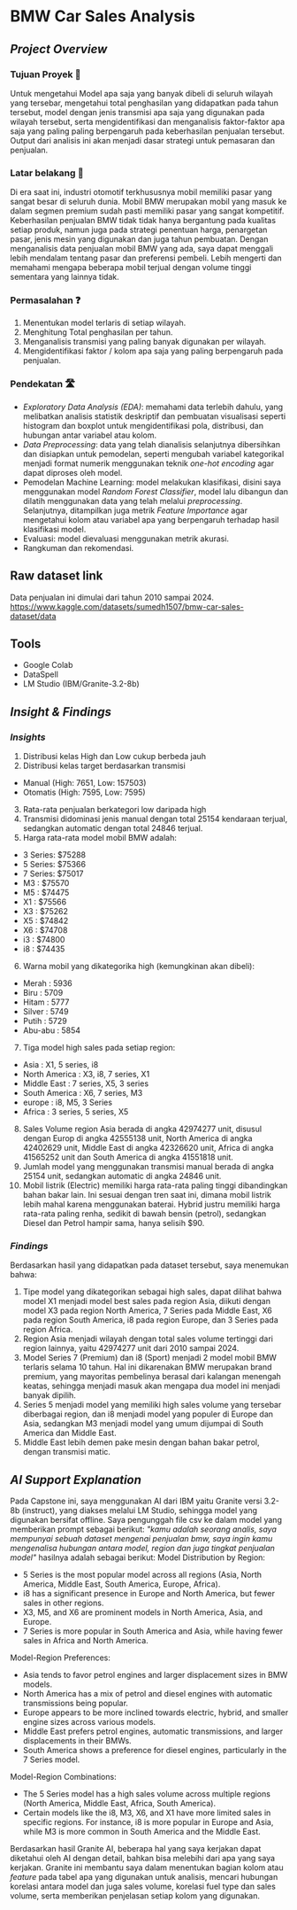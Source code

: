 # BMW Car Sales Analysis
<!-- Project overview section -->
## _Project Overview_
### Tujuan Proyek 🎯
Untuk mengetahui Model apa saja yang banyak dibeli di seluruh wilayah yang tersebar, mengetahui total penghasilan yang didapatkan pada tahun tersebut, model dengan jenis transmisi apa saja yang digunakan pada wilayah tersebut, serta mengidentifikasi dan menganalisis faktor-faktor apa saja yang paling paling berpengaruh pada keberhasilan penjualan tersebut. Output dari analisis ini akan menjadi dasar strategi untuk pemasaran dan penjualan.

### Latar belakang 🏢
Di era saat ini, industri otomotif terkhususnya mobil memiliki pasar yang sangat besar di seluruh dunia. Mobil BMW merupakan mobil yang masuk ke dalam segmen premium sudah pasti memiliki pasar yang sangat kompetitif. Keberhasilan penjualan BMW tidak tidak hanya bergantung pada kualitas setiap produk, namun juga pada strategi penentuan harga, penargetan pasar, jenis mesin yang digunakan dan juga tahun pembuatan. Dengan menganalisis data penjualan mobil BMW yang ada, saya dapat menggali lebih mendalam tentang pasar dan preferensi pembeli. Lebih mengerti dan memahami mengapa beberapa mobil terjual dengan volume tinggi sementara yang lainnya tidak.

### Permasalahan ❓
1. Menentukan model terlaris di setiap wilayah.
2. Menghitung Total penghasilan per tahun.
3. Menganalisis transmisi yang paling banyak digunakan per wilayah.
4. Mengidentifikasi faktor / kolom apa saja yang paling berpengaruh pada penjualan.

### Pendekatan 🛣️
- _Exploratory Data Analysis (EDA)_: memahami data terlebih dahulu, yang melibatkan analisis statistik deskriptif dan pembuatan visualisasi seperti histogram dan boxplot untuk mengidentifikasi pola, distribusi, dan hubungan antar variabel atau kolom.
- _Data Preprocessing_: data yang telah dianalisis selanjutnya dibersihkan dan disiapkan untuk pemodelan, seperti mengubah variabel kategorikal menjadi format numerik menggunakan teknik _one-hot encoding_ agar dapat diproses oleh model.
- Pemodelan Machine Learning: model melakukan klasifikasi, disini saya menggunakan model _Random Forest Classifier_, model lalu dibangun dan dilatih menggunakan data yang telah melalui _preprocessing_. Selanjutnya, ditampilkan juga metrik _Feature Importance_ agar mengetahui kolom atau variabel apa yang berpengaruh terhadap hasil klasifikasi model.
- Evaluasi: model dievaluasi menggunakan metrik akurasi.
- Rangkuman dan rekomendasi.

## Raw dataset link
Data penjualan ini dimulai dari tahun 2010 sampai 2024.
https://www.kaggle.com/datasets/sumedh1507/bmw-car-sales-dataset/data

## Tools
- Google Colab
- DataSpell
- LM Studio (IBM/Granite-3.2-8b)

## _Insight & Findings_
### _Insights_
1. Distribusi kelas High dan Low cukup berbeda jauh
2. Distribusi kelas target berdasarkan transmisi
- Manual (High: 7651, Low: 157503)
- Otomatis (High: 7595, Low: 7595)
3. Rata-rata penjualan berkategori low daripada high
4. Transmisi didominasi jenis manual dengan total 25154 kendaraan terjual, sedangkan automatic dengan total 24846 terjual.
5. Harga rata-rata model mobil BMW adalah:
- 3 Series: $75288
- 5 Series: $75366
- 7 Series: $75017
- M3      : $75570
- M5      : $74475
- X1      : $75566
- X3      : $75262
- X5      : $74842
- X6      : $74708
- i3      : $74800
- i8      : $74435
6. Warna mobil yang dikategorika high (kemungkinan akan dibeli):
- Merah   : 5936
- Biru    : 5709
- Hitam   : 5777
- Silver  : 5749
- Putih   : 5729
- Abu-abu : 5854
7. Tiga model high sales pada setiap region:
- Asia          : X1, 5 series, i8
- North America : X3, i8, 7 series, X1
- Middle East   : 7 series, X5,  3 series
- South America : X6, 7 series, M3
- europe        : i8, M5, 3 Series
- Africa        : 3 series, 5 series, X5
8. Sales Volume region Asia berada di angka 42974277 unit, disusul dengan Europ di angka 42555138 unit, North America di angka 42402629 unit, Middle East di angka 42326620 unit, Africa di angka 41565252 unit dan South America di angka 41551818 unit.
9. Jumlah model yang menggunakan transmisi manual berada di angka 25154 unit, sedangkan automatic di angka 24846 unit.
10. Mobil listrik (Electric) memiliki harga rata-rata paling tinggi dibandingkan bahan bakar lain. Ini sesuai dengan tren saat ini, dimana mobil listrik lebih mahal karena menggunakan baterai. Hybrid justru memiliki harga rata-rata paling renha, sedikit di bawah bensin (petrol), sedangkan Diesel dan Petrol hampir sama, hanya selisih $90. 

### _Findings_
Berdasarkan hasil yang didapatkan pada dataset tersebut, saya menemukan bahwa:
1. Tipe model yang dikategorikan sebagai high sales, dapat dilihat bahwa model X1 menjadi model best sales pada region Asia, diikuti dengan model X3 pada region North America, 7 Series pada Middle East, X6 pada region South America, i8 pada region Europe, dan 3 Series pada region Africa.
2. Region Asia menjadi wilayah dengan total sales volume tertinggi dari region lainnya, yaitu 42974277 unit dari 2010 sampai 2024.
3. Model Series 7 (Premium) dan i8 (Sport) menjadi 2 model mobil BMW terlaris selama 10 tahun. Hal ini dikarenakan BMW merupakan brand premium, yang mayoritas pembelinya berasal dari kalangan menengah keatas, sehingga menjadi masuk akan mengapa dua model ini menjadi banyak dipilih. 
4. Series 5 menjadi model yang memiliki high sales volume yang tersebar diberbagai region, dan i8 menjadi model yang populer di Europe dan Asia, sedangkan M3 menjadi model yang umum dijumpai di South America dan Middle East.
5. Middle East lebih demen pake mesin dengan bahan bakar petrol, dengan transmisi matic.

## _AI Support Explanation_
Pada Capstone ini, saya menggunakan AI dari IBM yaitu Granite versi 3.2-8b (instruct), yang diakses melalui LM Studio, sehingga model yang digunakan bersifat offline. Saya pengunggah file csv ke dalam model yang memberikan prompt sebagai berikut:
_"kamu adalah seorang analis, saya mempunyai sebuah dataset mengenai penjualan bmw, saya ingin kamu mengenalisa hubungan antara model, region dan juga tingkat penjualan model"_
hasilnya adalah sebagai berikut:
Model Distribution by Region:
   - 5 Series is the most popular model across all regions (Asia, North America, Middle East, South America, Europe, Africa).
   - i8 has a significant presence in Europe and North America, but fewer sales in other regions.
   - X3, M5, and X6 are prominent models in North America, Asia, and Europe.
   - 7 Series is more popular in South America and Asia, while having fewer sales in Africa and North America.

Model-Region Preferences:
   - Asia tends to favor petrol engines and larger displacement sizes in BMW models.
   - North America has a mix of petrol and diesel engines with automatic transmissions being popular.
   - Europe appears to be more inclined towards electric, hybrid, and smaller engine sizes across various models.
   - Middle East prefers petrol engines, automatic transmissions, and larger displacements in their BMWs.
   - South America shows a preference for diesel engines, particularly in the 7 Series model.

Model-Region Combinations:
   - The 5 Series model has a high sales volume across multiple regions (North America, Middle East, Africa, South America).
   - Certain models like the i8, M3, X6, and X1 have more limited sales in specific regions. For instance, i8 is more popular in Europe and Asia, while M3 is more common in South America and the Middle East.

Berdasarkan hasil Granite AI, beberapa hal yang saya kerjakan dapat diketahui oleh AI dengan detail, bahkan bisa melebihi dari apa yang saya kerjakan. Granite ini membantu saya dalam menentukan bagian kolom atau _feature_ pada tabel apa yang digunakan untuk analisis, mencari hubungan korelasi antara model dan juga sales volume, korelasi fuel type dan sales volume, serta memberikan penjelasan setiap kolom yang digunakan.
